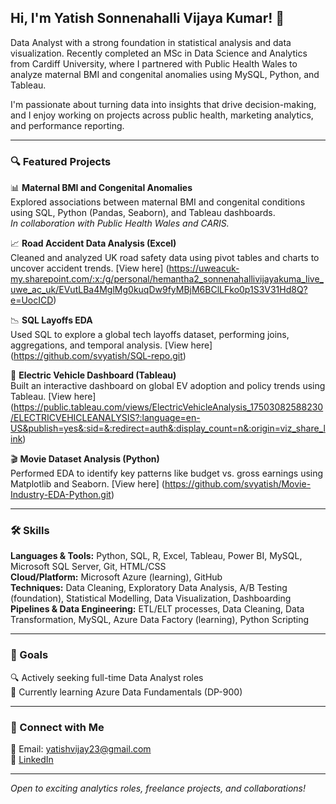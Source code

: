## Hi, I'm Yatish Sonnenahalli Vijaya Kumar! 👋

Data Analyst with a strong foundation in statistical analysis and data visualization. Recently completed an MSc in Data Science and Analytics from Cardiff University, where I partnered with Public Health Wales to analyze maternal BMI and congenital anomalies using MySQL, Python, and Tableau.

I'm passionate about turning data into insights that drive decision-making, and I enjoy working on projects across public health, marketing analytics, and performance reporting.

---

### 🔍 Featured Projects

📊 **Maternal BMI and Congenital Anomalies**  
Explored associations between maternal BMI and congenital conditions using SQL, Python (Pandas, Seaborn), and Tableau dashboards.  
*In collaboration with Public Health Wales and CARIS.*

📈 **Road Accident Data Analysis (Excel)**  
Cleaned and analyzed UK road safety data using pivot tables and charts to uncover accident trends.
[View here] (https://uweacuk-my.sharepoint.com/:x:/g/personal/hemantha2_sonnenahallivijayakuma_live_uwe_ac_uk/EVutLBa4MglMg0kuqDw9fyMBjM6BClLFko0p1S3V31Hd8Q?e=UocICD)

📉 **SQL Layoffs EDA**  
Used SQL to explore a global tech layoffs dataset, performing joins, aggregations, and temporal analysis.
[View here] (https://github.com/svyatish/SQL-repo.git)

🚗 **Electric Vehicle Dashboard (Tableau)**  
Built an interactive dashboard on global EV adoption and policy trends using Tableau.
[View here] (https://public.tableau.com/views/ElectricVehicleAnalysis_17503082588230/ELECTRICVEHICLEANALYSIS?:language=en-US&publish=yes&:sid=&:redirect=auth&:display_count=n&:origin=viz_share_link)

🎬 **Movie Dataset Analysis (Python)**  
Performed EDA to identify key patterns like budget vs. gross earnings using Matplotlib and Seaborn.
[View here] (https://github.com/svyatish/Movie-Industry-EDA-Python.git)

---

### 🛠️ Skills

**Languages & Tools:** Python, SQL, R, Excel, Tableau, Power BI, MySQL, Microsoft SQL Server, Git, HTML/CSS  
**Cloud/Platform:** Microsoft Azure (learning), GitHub  
**Techniques:** Data Cleaning, Exploratory Data Analysis, A/B Testing (foundation), Statistical Modelling, Data Visualization, Dashboarding
**Pipelines & Data Engineering:** ETL/ELT processes, Data Cleaning, Data Transformation, MySQL, Azure Data Factory (learning), Python Scripting


---

### 🎯 Goals
  
🔍 Actively seeking full-time Data Analyst roles  
🌱 Currently learning Azure Data Fundamentals (DP-900)

---

### 🤝 Connect with Me

📩 Email: yatishvijay23@gmail.com  
🔗 [LinkedIn](https://www.linkedin.com/in/yatishvijaya/)  

---

*Open to exciting analytics roles, freelance projects, and collaborations!*
